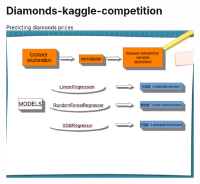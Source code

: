 # Diamonds-kaggle-competition
Predicting diamonds prices
![img](https://github.com/SergioCaler0/Diamonds-kaggle-competition/blob/main/img/imgREADME.png)
